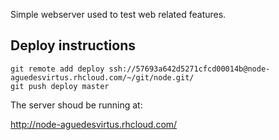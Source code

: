 Simple webserver used to test web related features.

Deploy instructions
---
```
git remote add deploy ssh://57693a642d5271cfcd00014b@node-aguedesvirtus.rhcloud.com/~/git/node.git/
git push deploy master
```
The server shoud be running at:

http://node-aguedesvirtus.rhcloud.com/
